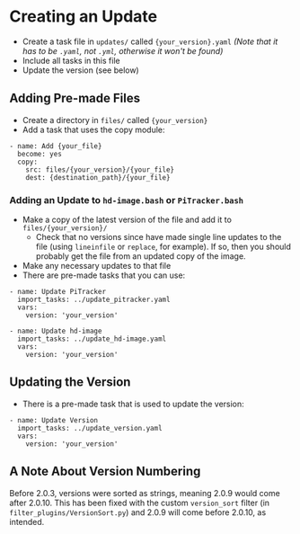 # Creating an Update
- Create a task file in `updates/` called `{your_version}.yaml`
_(Note that it has to be `.yaml`, not `.yml`, otherwise it won't be found)_
- Include all tasks in this file
- Update the version (see below)

## Adding Pre-made Files
- Create a directory in `files/` called `{your_version}`
- Add a task that uses the copy module:
```
- name: Add {your_file}
  become: yes
  copy:
    src: files/{your_version}/{your_file}
    dest: {destination_path}/{your_file}
```

### Adding an Update to `hd-image.bash` or `PiTracker.bash`
- Make a copy of the latest version of the file and add it to `files/{your_version}/`
  - Check that no versions since have made single line updates to the file 
  (using `lineinfile` or `replace`, for example). If so, then you should probably 
  get the file from an updated copy of the image.
- Make any necessary updates to that file
- There are pre-made tasks that you can use:
```
- name: Update PiTracker
  import_tasks: ../update_pitracker.yaml
  vars:
    version: 'your_version'
```
```
- name: Update hd-image
  import_tasks: ../update_hd-image.yaml
  vars:
    version: 'your_version'
```

## Updating the Version
- There is a pre-made task that is used to update the version:
```
- name: Update Version
  import_tasks: ../update_version.yaml
  vars:
    version: 'your_version'
```

## A Note About Version Numbering
Before 2.0.3, versions were sorted as strings, meaning 2.0.9 would come after 2.0.10.
This has been fixed with the custom `version_sort` filter (in `filter_plugins/VersionSort.py`)
and 2.0.9 will come before 2.0.10, as intended.
